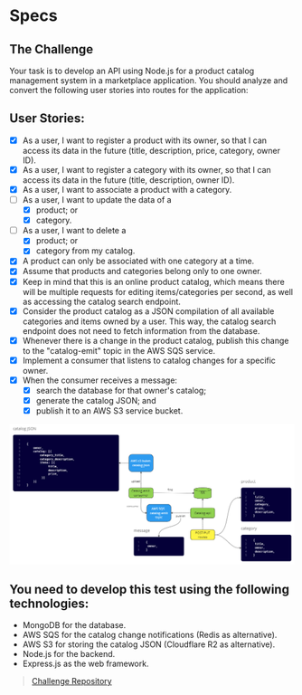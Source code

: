 # Specs

## The Challenge

Your task is to develop an API using Node.js for a product catalog management system in a marketplace application. You should analyze and convert the following user stories into routes for the application:

## User Stories:

- [x] As a user, I want to register a product with its owner, so that I can access its data in the future (title, description, price, category, owner ID).
- [x] As a user, I want to register a category with its owner, so that I can access its data in the future (title, description, owner ID).
- [x] As a user, I want to associate a product with a category.
- [ ] As a user, I want to update the data of a
  - [x] product; or
  - [x] category.
- [ ] As a user, I want to delete a
  - [x] product; or
  - [x] category from my catalog.
- [x] A product can only be associated with one category at a time.
- [x] Assume that products and categories belong only to one owner.
- [x] Keep in mind that this is an online product catalog, which means there will be multiple requests for editing items/categories per second, as well as accessing the catalog search endpoint.
- [x] Consider the product catalog as a JSON compilation of all available categories and items owned by a user. This way, the catalog search endpoint does not need to fetch information from the database.
- [x] Whenever there is a change in the product catalog, publish this change to the "catalog-emit" topic in the AWS SQS service.
- [x] Implement a consumer that listens to catalog changes for a specific owner.
- [x] When the consumer receives a message:
  - [x] search the database for that owner's catalog;
  - [x] generate the catalog JSON; and
  - [x] publish it to an AWS S3 service bucket.

![final diagram](/docs/procuct-catalogarch-challenge.png)

## You need to develop this test using the following technologies:

- MongoDB for the database.
- AWS SQS for the catalog change notifications (Redis as alternative).
- AWS S3 for storing the catalog JSON (Cloudflare R2 as alternative).
- Node.js for the backend.
- Express.js as the web framework.

> [Challenge Repository](https://github.com/githubanotaai/new-test-backend-nodejs)
